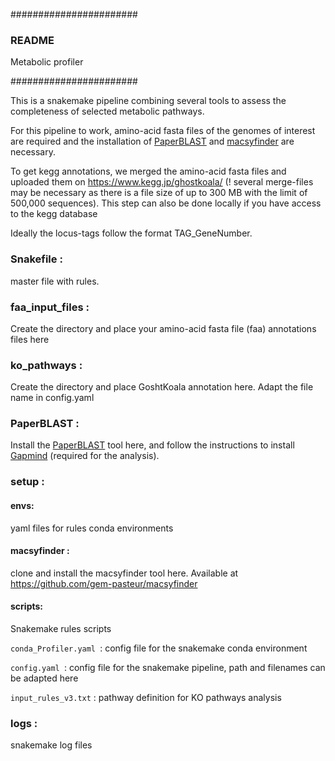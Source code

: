 #######################
### README ###

Metabolic profiler

#######################

This is a snakemake pipeline combining several tools to
assess the completeness of selected metabolic pathways.


For this pipeline to work, amino-acid fasta files of the genomes of interest are
required and the installation of [PaperBLAST](https://github.com/morgannprice/PaperBLAST) and [macsyfinder](https://github.com/gem-pasteur/macsyfinder) are necessary.

To get kegg annotations, we merged the amino-acid fasta files and uploaded them
on https://www.kegg.jp/ghostkoala/ (! several merge-files may be necessary as
there is a file size of up to 300 MB with the limit of 500,000 sequences).
This step can also be done locally if you have access to the kegg database

Ideally the locus-tags follow the format TAG_GeneNumber.



### Snakefile :

 master file with rules.


### faa_input_files :

Create the directory and place your amino-acid fasta file (faa) annotations files here

### ko_pathways :

Create the directory and place GoshtKoala annotation here. Adapt the file name in config.yaml

### PaperBLAST :

Install the [PaperBLAST](https://github.com/morgannprice/PaperBLAST) tool here, and follow the instructions to install [Gapmind](https://github.com/morgannprice/PaperBLAST/tree/master/gaps) (required for the analysis).

### setup :

#### envs:

 yaml files for rules conda environments

#### macsyfinder :

clone and install the macsyfinder tool here. Available at https://github.com/gem-pasteur/macsyfinder

#### scripts:
Snakemake rules scripts

`conda_Profiler.yaml `: config file for the snakemake conda environment

`config.yaml `: config file for the snakemake pipeline, path and filenames can be adapted here

`input_rules_v3.txt` : pathway definition for KO pathways analysis


### logs :

snakemake log files
